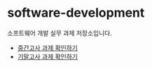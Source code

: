 # software-development

소프트웨어 개발 실무 과제 저장소입니다.

- [중간고사 과제 확인하기](/%EC%A4%91%EA%B0%84%EA%B3%A0%EC%82%AC/readme.md)
- [기말고사 과제 확인하기](#기말고사)
